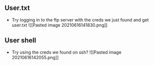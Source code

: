 ## User.txt
* Try logging in to the ftp server with the creds we just found and get user.txt
![[Pasted image 20210616141830.png]]

## User shell
* Try using the creds we found on ssh?
![[Pasted image 20210616142055.png]]